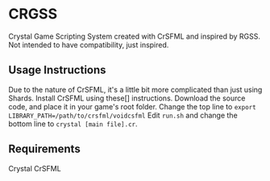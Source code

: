 # CRGSS
Crystal Game Scripting System created with CrSFML and inspired by RGSS.
Not intended to have compatibility, just inspired.

## Usage Instructions
Due to the nature of CrSFML, it's a little bit more complicated than just using Shards.
Install CrSFML using these[] instructions.
Download the source code, and place it in your game's root folder.
Change the top line to `export LIBRARY_PATH=/path/to/crsfml/voidcsfml`
Edit `run.sh` and change the bottom line to `crystal [main file].cr`.

## Requirements
Crystal
CrSFML
